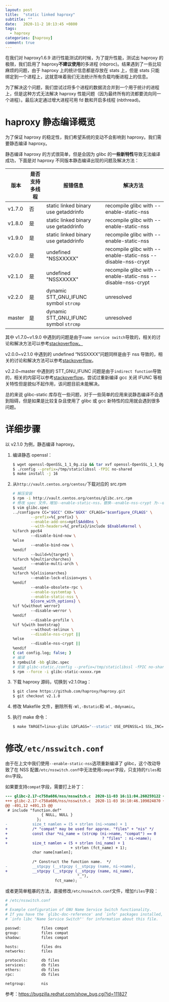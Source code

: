 ```yaml
---
layout: post
title:  "static linked haproxy"
subtitle: ""
date:   2020-11-2 10:13:45 +0800
tags:
  - haproxy
categories: [haproxy]
comment: true
---
```


在我们对 haproxy1.6.9 进行性能测试的时候，为了提升性能，测试出 haproxy 的极限，我们启用了 haproxy**不建议使用**的多进程 (nbproc)。结果遇到了一些比较麻烦的问题，由于 haproxy 上的统计信息都是存放在 stats 上，但是 stats 只能绑定到一个进程上，这就意味着我们无法统计所有负载均衡进程上的信息。

为了解决这个问题，我们尝试过将多个进程的数据流合并到一个用于统计的进程上，但是这种方式无法解决 haproxy 性能问题（因为最终所有的流都要流向同一个进程）。最后决定通过增大进程可用 fd 数和开启多线程 (nbthread)。
<!-- more -->
# haproxy 静态编译概览

为了保证 haproxy 的稳定性，我们希望系统的变动不会影响到 haproxy。我们需要静态编译 haproxy。

静态编译 haproxy 的方式很简单，但是会因为 glibc 的**一些新特性**导致无法编译成功，下面是对 haproxy 不同版本静态编译出现的问题及解决方法：

| 版本   | 是否支持多线程 | 报错信息                              | 解决方法                                                     |
| ------ | -------------- | ------------------------------------- | ------------------------------------------------------------ |
| v1.7.0 | 否             | static linked binary use getaddrinfo  | recompile glibc with --enable-static-nss                     |
| v1.8.0 | 是             | static linked binary use getaddrinfo  | recompile glibc with --enable-static-nss                     |
| v1.9.0 | 是             | static linked binary use getaddrinfo  | recompile glibc with --enable-static-nss                     |
| v2.0.0 | 是             | undefined "NSSXXXXX"                  | recompile glibc with --enable-static-nss --disable-nss-crypt |
| v2.1.0 | 是             | undefined "NSSXXXXX"                  | recompile glibc with --enable-static-nss --disable-nss-crypt |
| v2.2.0 | 是             | dynamic STT_GNU_IFUNC symbol `strcmp` | unresolved                                                   |
| master | 是             | dynamic STT_GNU_IFUNC symbol `strcmp` | unresolved                                                   |

其中 v1.7.0~v1.9.0 中遇到的问题是由于`name service switch`导致的，相关的讨论和解决方法可以参考[stackoverflow。](https://stackoverflow.com/questions/2725255/create-statically-linked-binary-that-uses-getaddrinfo)

v2.0.0~v2.1.0 中遇到的 undefined “NSSXXXX”问题同样是由于 nss 导致的，相关的讨论和解决方法可以参考[stackoverflow](https://stackoverflow.com/questions/21465648/updating-openssl-now-link-error-with-nsslow)。

v2.2.0~master 中遇到的 STT_GNU_IFUNC 问题是由于`indirect function`导致的，相关的内容可以参考[stackoverflow](https://stackoverflow.com/questions/26277283/gcc-linking-libc-static-and-some-other-library-dynamically-revisited)。尝试过重新编译 gcc 关闭 IFUNC 等相关特性但是貌似不起作用，该问题目前未能解决。

总的来说 glibc-static 库存在一些问题，对于一些简单的应用来说静态编译不会遇到阻碍，但是如果是比较复杂且使用了 glibc 或 gcc 新特性的应用就会遇到很多问题。

# 详细步骤

以 v2.1.0 为例，静态编译 haproxy。

1. 编译静态 openssl：

   ```bash
   $ wget openssl-OpenSSL_1_1_0g.zip && tar xvf openssl-OpenSSL_1_1_0g.zip
   $ ./config --prefix=/tmp/staticlibssl -fPIC no-shared
   $ make install -j 16
   ```

2. 从`http://vault.centos.org/centos/`下载对应的 src.rpm

   ```bash
   # 解压安装
   $ rpm -i http://vault.centos.org/centos/glibc.src.rpm
   # 修改 spec 文件，增加--enable-static-nss，替换--enable-nss-crypt 为--disable-nss-crypt
   $ vim glibc.spec
   ../configure CC="$GCC" CXX="$GXX" CFLAGS="$configure_CFLAGS" \
           --prefix=%{_prefix} \
           --enable-add-ons=nptl$AddOns \
           --with-headers=%{_prefix}/include $EnableKernel \
   %ifarch ppc64
           --disable-bind-now \
   %else
           --enable-bind-now \
   %endif
           --build=%{target} \
   %ifarch %{multiarcharches}
           --enable-multi-arch \
   %endif
   %ifarch %{elisionarches}
           --enable-lock-elision=yes \
   %endif
           --enable-obsolete-rpc \
           --enable-systemtap \
           --enable-static-nss \
           ${core_with_options} \
   %if %{without werror}
           --disable-werror \
   %endif
           --disable-profile \
   %if %{with bootstrap}
           --without-selinux \
           --disable-nss-crypt ||
   %else
           --disable-nss-crypt ||
   %endif
   { cat config.log; false; }
   # 编译
   $ rpmbuild -bb glibc.spec
   # 安装 glibc-static./config --prefix=/tmp/staticlibssl -fPIC no-shared
   $ rpm --force -i glibc-static-xxxxx.rpm
   ```

3. 下载 haproxy 源码，切换到 v2.1.0tag：

   ```bash
   $ git clone https://github.com/haproxy/haproxy.git
   $ git checkout v2.1.0
   ```

2. 修改 Makefile 文件，删除所有`-Wl,-Bstatic`和`-Wl,-Bdynamic`。
3. 执行 make 命令：

   ```bash
   $ make TARGET=linux-glibc LDFLAGS="--static" USE_OPENSSL=1 SSL_INC=/tmp/staticlibssl/include SSL_LIB=/tmp/staticlibssl/lib USE_THREAD=1 USE_ZLIB=1 USE_STATIC_PCRE=1 USE_LD=1 -j 16
   ```

# 修改`/etc/nsswitch.conf`

由于在上文中我们使用`--enable-static-nss`选项重新编译了 glibc，这个改动导致了在 NSS 配置`/etc/nsswitch.conf`中无法使用`compat`字段，只支持的`files`和`dns`字段。

如果要支持`compat`字段，需要打上补丁：

```diff
--- glibc-2.17-c758a686/nss/nsswitch.c  2020-11-03 16:11:04.260259122 +0800
+++ glibc-2.17-c758a686/nss/nsswitch.c  2020-11-03 16:10:46.109024870 +0800
@@ -491,12 +491,15 @@
 # include "function.def"
                { NULL, NULL }
              };
-           size_t namlen = (5 + strlen (ni->name) + 1
+           /* "compat" may be used for approx. "files" + "nis" */
+           const char *ni_name = (strcmp (ni->name, "compat") == 0
+                                          ? "files" : ni->name);
+           size_t namlen = (5 + strlen (ni_name) + 1
                             + strlen (fct_name) + 1);
            char name[namlen];
 
            /* Construct the function name.  */
-           __stpcpy (__stpcpy (__stpcpy (name, ni->name),
+           __stpcpy (__stpcpy (__stpcpy (name, ni_name),
                                "_"),
                      fct_name);
```

或者更简单粗暴的方法，直接修改`/etc/nsswitch.conf`文件，增加`files`字段：

```bash
# /etc/nsswitch.conf
#
# Example configuration of GNU Name Service Switch functionality.
# If you have the `glibc-doc-reference' and `info' packages installed, try:
# `info libc "Name Service Switch"' for information about this file.

passwd:         files compat
group:          files compat
shadow:         files compat

hosts:          files dns
networks:       files

protocols:      db files
services:       db files
ethers:         db files
rpc:            db files

netgroup:       nis
```

参考：https://bugzilla.redhat.com/show_bug.cgi?id=111827